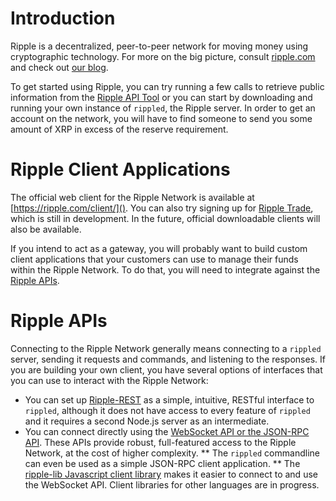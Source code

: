 # Introduction #

Ripple is a decentralized, peer-to-peer network for moving money using cryptographic technology. For more on the big picture, consult [ripple.com](https://ripple.com/) and check out [our blog](https://ripple.com/blog/).

To get started using Ripple, you can try running a few calls to retrieve public information from the [Ripple API Tool](https://ripple.com/tools/api) or you can start by downloading and running your own instance of `rippled`, the Ripple server. In order to get an account on the network, you will have to find someone to send you some amount of XRP in excess of the reserve requirement. 

# Ripple Client Applications #

The official web client for the Ripple Network is available at [https://ripple.com/client/](). You can also try signing up for [Ripple Trade](https://rippletrade.com/), which is still in development. In the future, official downloadable clients will also be available.

If you intend to act as a gateway, you will probably want to build custom client applications that your customers can use to manage their funds within the Ripple Network. To do that, you will need to integrate against the [Ripple APIs](#ripple-apis).

# Ripple APIs #

Connecting to the Ripple Network generally means connecting to a `rippled` server, sending it requests and commands, and listening to the responses. If you are building your own client, you have several options of interfaces that you can use to interact with the Ripple Network:

* You can set up [Ripple-REST](?p=ripple-rest-api) as a simple, intuitive, RESTful interface to `rippled`, although it does not have access to every feature of `rippled` and it requires a second Node.js server as an intermediate.
* You can connect directly using the [WebSocket API or the JSON-RPC API](?p=web-sockets-api). These APIs provide robust, full-featured access to the Ripple Network, at the cost of higher complexity.
** The `rippled` commandline can even be used as a simple JSON-RPC client application.
** The [ripple-lib Javascript client library](https://github.com/ripple/ripple-lib) makes it easier to connect to and use the WebSocket API. Client libraries for other languages are in progress.



